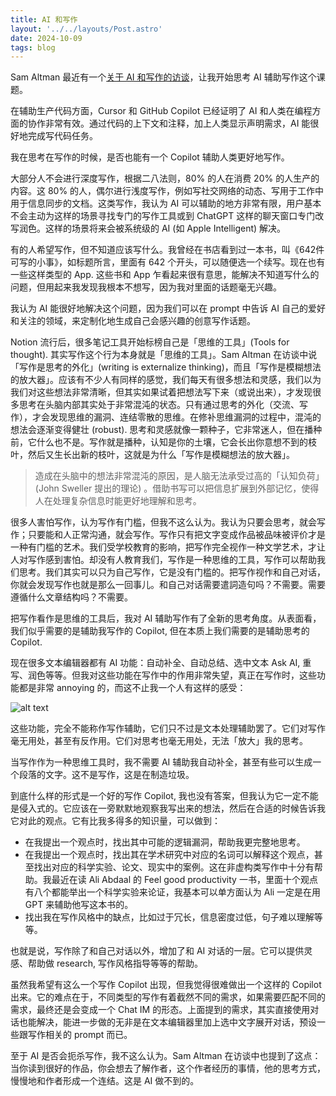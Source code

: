 ```yaml
---
title: AI 和写作
layout: '../../layouts/Post.astro'
date: 2024-10-09
tags: blog
---
```

Sam Altman 最近有一个[关于 AI 和写作的访谈](https://www.bilibili.com/video/BV1C31qYFEiW)，让我开始思考 AI 辅助写作这个课题。

在辅助生产代码方面，Cursor 和 GitHub Copilot 已经证明了 AI 和人类在编程方面的协作非常有效。通过代码的上下文和注释，加上人类显示声明需求，AI 能很好地完成写代码任务。

我在思考在写作的时候，是否也能有一个 Copilot 辅助人类更好地写作。

大部分人不会进行深度写作，根据二八法则，80% 的人在消费 20% 的人生产的内容。这 80% 的人，偶尔进行浅度写作，例如写社交网络的动态、写用于工作中用于信息同步的文档。这类写作，我认为 AI 可以辅助的地方非常有限，用户基本不会主动为这样的场景寻找专门的写作工具或到 ChatGPT 这样的聊天窗口专门改写润色。这样的场景将来会被系统级的 AI (如 Apple Intelligent) 解决。

有的人希望写作，但不知道应该写什么。我曾经在书店看到过一本书，叫《642件可写的小事》，如标题所言，里面有 642 个开头，可以随便选一个续写。现在也有一些这样类型的 App. 这些书和 App 乍看起来很有意思，能解决不知道写什么的问题，但用起来我发现我根本不想写，因为我对里面的话题毫无兴趣。

我认为 AI 能很好地解决这个问题，因为我们可以在 prompt 中告诉 AI 自己的爱好和关注的领域，来定制化地生成自己会感兴趣的创意写作话题。

Notion 流行后，很多笔记工具开始标榜自己是「思维的工具」(Tools for thought). 其实写作这个行为本身就是「思维的工具」。Sam Altman 在访谈中说「写作是思考的外化」(writing is externalize thinking)，而且「写作是模糊想法的放大器」。应该有不少人有同样的感觉，我们每天有很多想法和灵感，我们以为我们对这些想法非常清晰，但其实如果试着把想法写下来（或说出来），才发现很多思考在头脑内部其实处于非常混沌的状态。只有通过思考的外化（交流、写作），才会发现思维的漏洞、连结零散的思维。在修补思维漏洞的过程中，混沌的想法会逐渐变得健壮 (robust). 思考和灵感就像一颗种子，它非常迷人，但在播种前，它什么也不是。写作就是播种，认知是你的土壤，它会长出你意想不到的枝叶，然后又生长出新的枝叶，这就是为什么「写作是模糊想法的放大器」。

> 造成在头脑中的想法非常混沌的原因，是人脑无法承受过高的「认知负荷」 (John Sweller 提出的理论) 。借助书写可以把信息扩展到外部记忆，使得人在处理复杂信息时能更好地理解和思考。

很多人害怕写作，认为写作有门槛，但我不这么认为。我认为只要会思考，就会写作；只要能和人正常沟通，就会写作。写作只有把文字变成作品被品味被评价才是一种有门槛的艺术。我们受学校教育的影响，把写作完全视作一种文学艺术，才让人对写作感到害怕。却没有人教育我们，写作是一种思维的工具，写作可以帮助我们思考。我们其实可以只为自己写作，它是没有门槛的。把写作视作和自己对话，你就会发现写作也就是那么一回事儿。和自己对话需要遣詞造句吗？不需要。需要遵循什么文章结构吗？不需要。

把写作看作是思维的工具后，我对 AI 辅助写作有了全新的思考角度。从表面看，我们似乎需要的是辅助我写作的 Copilot, 但在本质上我们需要的是辅助思考的 Copilot. 

现在很多文本编辑器都有 AI 功能：自动补全、自动总结、选中文本 Ask AI, 重写、润色等等。但我对这些功能在写作中的作用非常失望，真正在写作时，这些功能都是非常 annoying 的，而这不止我一个人有这样的感受：

![alt text](<imgs/CleanShot 2024-10-09 at 15.54.33@2x.png>)

这些功能，完全不能称作写作辅助，它们只不过是文本处理辅助罢了。它们对写作毫无用处，甚至有反作用。它们对思考也毫无用处，无法「放大」我的思考。

当写作作为一种思维工具时，我不需要 AI 辅助我自动补全，甚至有些可以生成一个段落的文字。这不是写作，这是在制造垃圾。

到底什么样的形式是一个好的写作 Copilot, 我也没有答案，但我认为它一定不能是侵入式的。它应该在一旁默默地观察我写出来的想法，然后在合适的时候告诉我它对此的观点。它有比我多得多的知识量，可以做到：

- 在我提出一个观点时，找出其中可能的逻辑漏洞，帮助我更完整地思考。
- 在我提出一个观点时，找出其在学术研究中对应的名词可以解释这个观点，甚至找出对应的科学实验、论文、现实中的案例。这在非虚构类写作中十分有帮助。我最近在读 Ali Abdaal 的 Feel good productivity 一书，里面十个观点有八个都能举出一个科学实验来论证，我基本可以单方面认为 Ali 一定是在用 GPT 来辅助他写这本书的。
- 找出我在写作风格中的缺点，比如过于冗长，信息密度过低，句子难以理解等等。

也就是说，写作除了和自己对话以外，增加了和 AI 对话的一层。它可以提供灵感、帮助做 research, 写作风格指导等等的帮助。

虽然我希望有这么一个写作 Copilot 出现，但我觉得很难做出一个这样的 Copilot 出来。它的难点在于，不同类型的写作有着截然不同的需求，如果需要匹配不同的需求，最终还是会变成一个 Chat IM 的形态。上面提到的需求，其实直接使用对话也能解决，能进一步做的无非是在文本编辑器里加上选中文字展开对话，预设一些跟写作相关的 prompt 而已。

至于 AI 是否会扼杀写作，我不这么认为。Sam Altman 在访谈中也提到了这点：当你读到很好的作品，你会想去了解作者，这个作者经历的事情，他的思考方式，慢慢地和作者形成一个连结。这是 AI 做不到的。